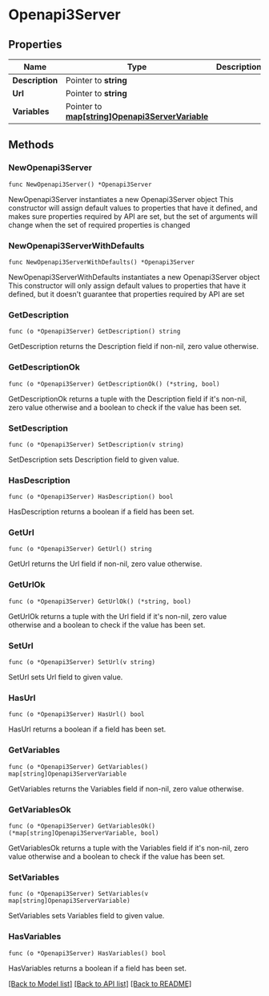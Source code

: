 # Openapi3Server

## Properties

Name | Type | Description | Notes
------------ | ------------- | ------------- | -------------
**Description** | Pointer to **string** |  | [optional] 
**Url** | Pointer to **string** |  | [optional] 
**Variables** | Pointer to [**map[string]Openapi3ServerVariable**](Openapi3ServerVariable.md) |  | [optional] 

## Methods

### NewOpenapi3Server

`func NewOpenapi3Server() *Openapi3Server`

NewOpenapi3Server instantiates a new Openapi3Server object
This constructor will assign default values to properties that have it defined,
and makes sure properties required by API are set, but the set of arguments
will change when the set of required properties is changed

### NewOpenapi3ServerWithDefaults

`func NewOpenapi3ServerWithDefaults() *Openapi3Server`

NewOpenapi3ServerWithDefaults instantiates a new Openapi3Server object
This constructor will only assign default values to properties that have it defined,
but it doesn't guarantee that properties required by API are set

### GetDescription

`func (o *Openapi3Server) GetDescription() string`

GetDescription returns the Description field if non-nil, zero value otherwise.

### GetDescriptionOk

`func (o *Openapi3Server) GetDescriptionOk() (*string, bool)`

GetDescriptionOk returns a tuple with the Description field if it's non-nil, zero value otherwise
and a boolean to check if the value has been set.

### SetDescription

`func (o *Openapi3Server) SetDescription(v string)`

SetDescription sets Description field to given value.

### HasDescription

`func (o *Openapi3Server) HasDescription() bool`

HasDescription returns a boolean if a field has been set.

### GetUrl

`func (o *Openapi3Server) GetUrl() string`

GetUrl returns the Url field if non-nil, zero value otherwise.

### GetUrlOk

`func (o *Openapi3Server) GetUrlOk() (*string, bool)`

GetUrlOk returns a tuple with the Url field if it's non-nil, zero value otherwise
and a boolean to check if the value has been set.

### SetUrl

`func (o *Openapi3Server) SetUrl(v string)`

SetUrl sets Url field to given value.

### HasUrl

`func (o *Openapi3Server) HasUrl() bool`

HasUrl returns a boolean if a field has been set.

### GetVariables

`func (o *Openapi3Server) GetVariables() map[string]Openapi3ServerVariable`

GetVariables returns the Variables field if non-nil, zero value otherwise.

### GetVariablesOk

`func (o *Openapi3Server) GetVariablesOk() (*map[string]Openapi3ServerVariable, bool)`

GetVariablesOk returns a tuple with the Variables field if it's non-nil, zero value otherwise
and a boolean to check if the value has been set.

### SetVariables

`func (o *Openapi3Server) SetVariables(v map[string]Openapi3ServerVariable)`

SetVariables sets Variables field to given value.

### HasVariables

`func (o *Openapi3Server) HasVariables() bool`

HasVariables returns a boolean if a field has been set.


[[Back to Model list]](../README.md#documentation-for-models) [[Back to API list]](../README.md#documentation-for-api-endpoints) [[Back to README]](../README.md)


